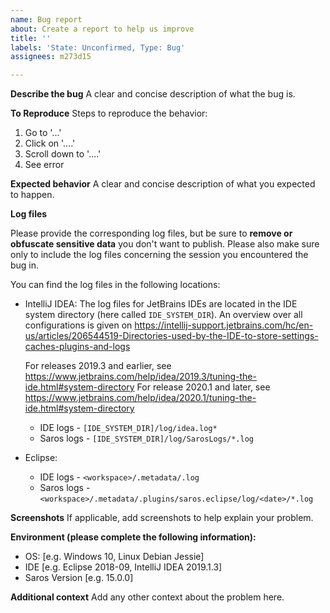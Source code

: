 ```yaml
---
name: Bug report
about: Create a report to help us improve
title: ''
labels: 'State: Unconfirmed, Type: Bug'
assignees: m273d15 

---
```


**Describe the bug**
A clear and concise description of what the bug is.

**To Reproduce**
Steps to reproduce the behavior:
1. Go to '...'
2. Click on '....'
3. Scroll down to '....'
4. See error

**Expected behavior**
A clear and concise description of what you expected to happen.

**Log files**

Please provide the corresponding log files, but be sure to **remove or obfuscate sensitive data** you don't want to publish. Please also make sure only to include the log files concerning the session you encountered the bug in.

You can find the log files in the following locations:
* IntelliJ IDEA:
  The log files for JetBrains IDEs are located in the IDE system directory (here called `IDE_SYSTEM_DIR`).
  An overview over all configurations is given  on https://intellij-support.jetbrains.com/hc/en-us/articles/206544519-Directories-used-by-the-IDE-to-store-settings-caches-plugins-and-logs

  For releases 2019.3 and earlier, see https://www.jetbrains.com/help/idea/2019.3/tuning-the-ide.html#system-directory
  For release 2020.1 and later, see https://www.jetbrains.com/help/idea/2020.1/tuning-the-ide.html#system-directory

  * IDE logs - `[IDE_SYSTEM_DIR]/log/idea.log*`
  * Saros logs - `[IDE_SYSTEM_DIR]/log/SarosLogs/*.log`

* Eclipse:
  * IDE logs - `<workspace>/.metadata/.log`
  * Saros logs - `<workspace>/.metadata/.plugins/saros.eclipse/log/<date>/*.log`

**Screenshots**
If applicable, add screenshots to help explain your problem.

**Environment (please complete the following information):**
 - OS: [e.g. Windows 10, Linux Debian Jessie]
 - IDE [e.g. Eclipse 2018-09, IntelliJ IDEA 2019.1.3]
 - Saros Version [e.g. 15.0.0]

**Additional context**
Add any other context about the problem here.
